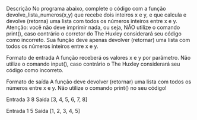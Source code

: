 Descrição
No programa abaixo, complete o código com a função devolve_lista_numeros(x,y) 
que recebe dois inteiros x e y, e que calcula e devolve (retorna) uma lista com todos os números inteiros entre x e y.
Atenção: você não deve imprimir nada, ou seja, NÃO utilize o comando print(), caso contrário o corretor do The Huxley
considerará seu código como incorreto. Sua função deve apenas devolver (retornar) uma lista com todos os números inteiros entre x e y.

Formato de entrada
A função receberá os valores x e y por parâmetro. Não utilize o comando input(), caso contrário o The Huxley considerará seu código como incorreto.

Formato de saída
A função deve devolver (retornar) uma lista com todos os números entre x e y. Não utilize o comando print() no seu código!


Entrada
3
8
Saída
[3, 4, 5, 6, 7, 8]

Entrada
1
5
Saída
[1, 2, 3, 4, 5]
